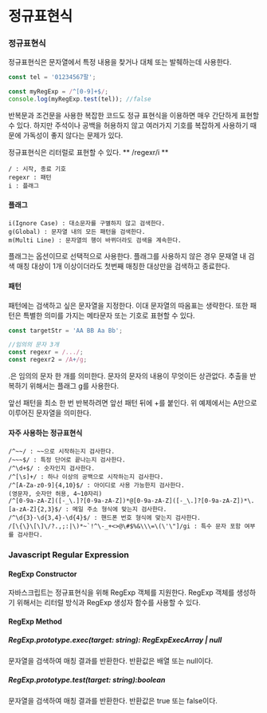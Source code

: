 # 정규표현식

### 정규표현식
정규표현식은 문자열에서 특정 내용을 찾거나 대체 또는 발췌하는데 사용한다.

```javascript
const tel = '01234567팔';

const myRegExp = /^[0-9]+$/;
console.log(myRegExp.test(tel)); //false
```

반복문과 조건문을 사용한 복잡한 코드도 정규 표현식을 이용하면 매우 간단하게 표현할 수 있다. 하지만 주석이나 공백을 허용하지 않고 여러가지 기호를 복잡하게 사용하기 때문에 가독성이 좋지 않다는 문제가 있다.

정규표현식은 리터럴로 표현할 수 있다.	**         /regexr/i               **
```
/ : 시작, 종료 기호
regexr : 패턴
i : 플래그
```

#### 플래그
```
i(Ignore Case) : 대소문자를 구별하지 않고 검색한다.
g(Global) : 문자열 내의 모든 패턴을 검색한다.
m(Multi Line) : 문자열의 행이 바뀌더라도 검색을 계속한다.
```
플래그는 옵션이므로 선택적으로 사용한다. 플래그를 사용하지 않은 경우 문재열 내 검색 매칭 대상이 1개 이상이더라도 첫번째 매칭한 대상만을 검색하고 종료한다.

#### 패턴
패턴에는 검색하고 싶은 문자열을 지정한다. 이대 문자열의 따옴표는 생략한다. 또한 패턴은 특별한 의미를 가지는 메타문자 또는 기호로 표현할 수 있다.

``` javascript
const targetStr = 'AA BB Aa Bb';

//임의의 문자 3개
const regexr = /.../;
const regexr2 = /A+/g;
```
.은 임의의 문자 한 개를 의미한다. 문자의 문자의 내용이 무엇이든 상관없다.
추출을 반복하기 위해서는 플래그 g를 사용한다.

앞선 패턴을 최소 한 번 반복하려면 앞선 패턴 뒤에 +를 붙인다.
위 예제에서는 A만으로 이루어진 문자열을 의미한다.

#### 자주 사용하는 정규표현식
```
/^~~/ : ~~으로 시작하는지 검사한다.
/~~~$/ : 특정 단어로 끝나는지 검사한다.
/^\d+$/ : 숫자인지 검사한다.
/^[\s]+/ : 하나 이상의 공백으로 시작하는지 검사한다.
/^[A-Za-z0-9]{4,10}$/ : 아이디로 사용 가능한지 검사한다.
(영문자, 숫자만 허용, 4~10자리)
/^[0-9a-zA-Z]([-_\.]?[0-9a-zA-Z])*@[0-9a-zA-Z]([-_\.]?[0-9a-zA-Z])*\.[a-zA-Z]{2,3}$/ : 메일 주소 형식에 맞는지 검사한다.
/^\d{3}-\d{3,4}-\d{4}$/ : 핸드폰 번호 형식에 맞는지 검사한다.
/[\{\}\[\]\/?.,;:|\)*~`!^\-_+<>@\#$%&\\\=\(\'\"]/gi : 특수 문자 포함 여부를 검사한다.
```

### Javascript Regular Expression
#### RegExp Constructor
자바스크립트는 정규표현식을 위해 RegExp 객체를 지원한다. RegExp 객체를 생성하기 위해서는 리터럴 방식과 RegExp 생성자 함수를 사용할 수 있다.

#### RegExp Method

##### RegExp.prototype.exec(target: string): RegExpExecArray | null
문자열을 검색하여 매칭 결과를 반환한다. 반환값은 배열 또는 null이다.

##### RegExp.prototype.test(target: string):boolean
문자열을 검색하여 매칭 결과를 반환한다. 반환값은 true 또는 false이다.